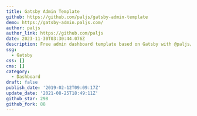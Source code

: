 ```yaml
---
title: Gatsby Admin Template
github: https://github.com/paljs/gatsby-admin-template
demo: https://gatsby-admin.paljs.com/
author: paljs
author_link: https://github.com/paljs
date: 2023-11-30T03:30:44.076Z
description: Free admin dashboard template based on Gatsby with @paljs/ui component package
ssg:
  - Gatsby
css: []
cms: []
category:
  - Dashboard
draft: false
publish_date: '2019-02-12T09:09:17Z'
update_date: '2021-08-25T18:49:11Z'
github_star: 298
github_fork: 88
---
```

